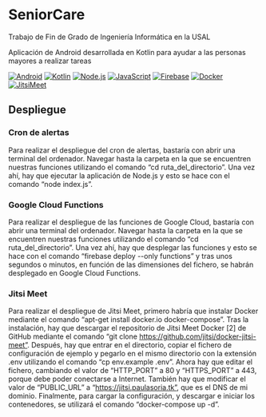 # SeniorCare

Trabajo de Fin de Grado de Ingeniería Informática en la USAL

Aplicación de Android desarrollada en Kotlin para ayudar a las personas mayores a realizar tareas

[![Android](https://img.shields.io/badge/Android-brightgreen?style=for-the-badge&logo=android&logoColor=white)](https://www.android.com/intl/es_es)
[![Kotlin](https://img.shields.io/badge/Kotlin-blue?style=for-the-badge&logo=kotlin&logoColor=white)](https://kotlinlang.org)
[![Node.js](https://img.shields.io/badge/Node.js-43853D?style=for-the-badge&logo=node.js&logoColor=white)](https://nodejs.org/es)
[![JavaScript](https://img.shields.io/badge/JavaScript-F7DF1E?style=for-the-badge&logo=javascript&logoColor=black)](https://developer.mozilla.org/es/docs/Web/JavaScript)
[![Firebase](https://img.shields.io/badge/Firebase-orange?style=for-the-badge&logo=firebase&logoColor=white)](https://firebase.google.com)
[![Docker](https://img.shields.io/badge/Docker-darkblue?style=for-the-badge&logo=docker&logoColor=white)](https://www.docker.com)
[![JitsiMeet](https://img.shields.io/badge/JitsiMeet-blueviolet?style=for-the-badge&logo=jitsi&logoColor=white)](https://meet.jit.si/)

## Despliegue

### Cron de alertas

Para realizar el despliegue del cron de alertas, bastaría con abrir una terminal del ordenador. Navegar hasta la carpeta en la que se encuentren nuestras funciones utilizando el comando “cd ruta_del_directorio”. Una vez ahí, hay que ejecutar la aplicación de Node.js y esto se hace con el comando “node index.js”.

### Google Cloud Functions

Para realizar el despliegue de las funciones de Google Cloud, bastaría con abrir una terminal del ordenador. Navegar hasta la carpeta en la que se encuentren nuestras funciones utilizando el comando “cd ruta_del_directorio”. Una vez ahí, hay que desplegar las funciones y esto se hace con el comando “firebase deploy --only functions” y tras unos segundos o minutos, en función de las dimensiones del fichero, se habrán desplegado en Google Cloud Functions.

### Jitsi Meet

Para realizar el despliegue de Jitsi Meet, primero habría que instalar Docker mediante el comando “apt-get install docker.io docker-compose”. Tras la instalación, hay que descargar el repositorio de Jitsi Meet Docker [2] de GitHub mediante el comando “git clone https://github.com/jitsi/docker-jitsi-meet”. Después, hay que entrar en el directorio, copiar el fichero de configuración de ejemplo y pegarlo en el mismo directorio con la extensión .env utilizando el comando “cp env.example .env”. Ahora hay que editar el fichero, cambiando el valor de “HTTP_PORT” a 80 y “HTTPS_PORT” a 443, porque debe poder conectarse a Internet. También hay que modificar el valor de “PUBLIC_URL” a “https://jitsi.paulasoria.tk”, que es el DNS de mi dominio. Finalmente, para cargar la configuración, y descargar e iniciar los contenedores, se utilizará el comando “docker-compose up -d”.
